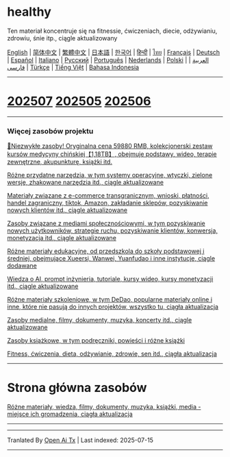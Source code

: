 # healthy
Ten materiał koncentruje się na fitnessie, ćwiczeniach, diecie, odżywianiu, zdrowiu, śnie itp., ciągle aktualizowany

[English](https://openaitx.github.io/view.html?user=mswnlz&project=healthy&lang=en) | [简体中文](https://openaitx.github.io/view.html?user=mswnlz&project=healthy&lang=zh-CN) | [繁體中文](https://openaitx.github.io/view.html?user=mswnlz&project=healthy&lang=zh-TW) | [日本語](https://openaitx.github.io/view.html?user=mswnlz&project=healthy&lang=ja) | [한국어](https://openaitx.github.io/view.html?user=mswnlz&project=healthy&lang=ko) | [हिन्दी](https://openaitx.github.io/view.html?user=mswnlz&project=healthy&lang=hi) | [ไทย](https://openaitx.github.io/view.html?user=mswnlz&project=healthy&lang=th) | [Français](https://openaitx.github.io/view.html?user=mswnlz&project=healthy&lang=fr) | [Deutsch](https://openaitx.github.io/view.html?user=mswnlz&project=healthy&lang=de) | [Español](https://openaitx.github.io/view.html?user=mswnlz&project=healthy&lang=es) | [Italiano](https://openaitx.github.io/view.html?user=mswnlz&project=healthy&lang=it) | [Русский](https://openaitx.github.io/view.html?user=mswnlz&project=healthy&lang=ru) | [Português](https://openaitx.github.io/view.html?user=mswnlz&project=healthy&lang=pt) | [Nederlands](https://openaitx.github.io/view.html?user=mswnlz&project=healthy&lang=nl) | [Polski](https://openaitx.github.io/view.html?user=mswnlz&project=healthy&lang=pl) | [العربية](https://openaitx.github.io/view.html?user=mswnlz&project=healthy&lang=ar) | [فارسی](https://openaitx.github.io/view.html?user=mswnlz&project=healthy&lang=fa) | [Türkçe](https://openaitx.github.io/view.html?user=mswnlz&project=healthy&lang=tr) | [Tiếng Việt](https://openaitx.github.io/view.html?user=mswnlz&project=healthy&lang=vi) | [Bahasa Indonesia](https://openaitx.github.io/view.html?user=mswnlz&project=healthy&lang=id)


--------------
# [202507](https://raw.githubusercontent.com/mswnlz/healthy/main/202507.md) [202505](https://raw.githubusercontent.com/mswnlz/healthy/main/202505.md) [202506](https://raw.githubusercontent.com/mswnlz/healthy/main/202506.md)

---------------
### Więcej zasobów projektu

[🎁Niezwykłe zasoby! Oryginalna cena 59880 RMB, kolekcjonerski zestaw kursów medycyny chińskiej【1,18TB】, obejmuje podstawy, wideo, terapie zewnętrzne, akupunkturę, książki itd.](https://github.com/mswnlz/chinese-traditional)

[Różne przydatne narzędzia, w tym systemy operacyjne, wtyczki, zielone wersje, zhakowane narzędzia itd., ciągle aktualizowane](https://github.com/mswnlz/tools)


[Materiały związane z e-commerce transgranicznym, wnioski, płatności, handel zagraniczny, tiktok, Amazon, zakładanie sklepów, pozyskiwanie nowych klientów itd., ciągle aktualizowane](https://github.com/mswnlz/cross-border)

[Zasoby związane z mediami społecznościowymi, w tym pozyskiwanie nowych użytkowników, strategie ruchu, pozyskiwanie klientów, konwersja, monetyzacja itd., ciągle aktualizowane](https://github.com/mswnlz/self-media)

[Różne materiały edukacyjne, od przedszkola do szkoły podstawowej i średniej, obejmujące Xueersi, Wanwei, Yuanfudao i inne instytucje, ciągle dodawane](https://github.com/mswnlz/edu-knowlege)

[Wiedza o AI, prompt inżynieria, tutoriale, kursy wideo, kursy monetyzacji itd., ciągle aktualizowane](https://github.com/mswnlz/AIknowledge)

[Różne materiały szkoleniowe, w tym DeDao, popularne materiały online i inne, które nie pasują do innych projektów, wszystko tu, ciągła aktualizacja](https://github.com/mswnlz/curriculum)

[Zasoby medialne, filmy, dokumenty, muzyka, koncerty itd., ciągle aktualizowane](https://github.com/mswnlz/movies)

[Zasoby książkowe, w tym podręczniki, powieści i różne książki](https://github.com/mswnlz/book)

[Fitness, ćwiczenia, dieta, odżywianie, zdrowie, sen itd., ciągła aktualizacja](https://github.com/mswnlz/healthy)


---------------
# Strona główna zasobów
[Różne materiały, wiedza, filmy, dokumenty, muzyka, książki, media - miejsce ich gromadzenia, ciągła aktualizacja](https://github.com/mswnlz)

---------------


---

Tranlated By [Open Ai Tx](https://github.com/OpenAiTx/OpenAiTx) | Last indexed: 2025-07-15

---